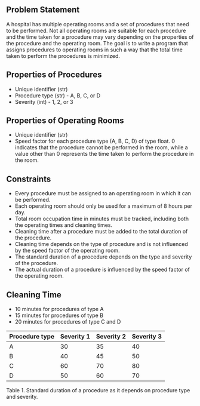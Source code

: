 

## Problem Statement

A hospital has multiple operating rooms and a set of procedures that need to be performed. Not all operating rooms are suitable for each procedure and the time taken for a procedure may vary depending on the properties of the procedure and the operating room. The goal is to write a program that assigns procedures to operating rooms in such a way that the total time taken to perform the procedures is minimized.

## Properties of Procedures
- Unique identifier (str)
- Procedure type (str) - A, B, C, or D
- Severity (int) - 1, 2, or 3

## Properties of Operating Rooms
- Unique identifier (str)
- Speed factor for each procedure type (A, B, C, D) of type float. 0 indicates that the procedure cannot be performed in the room, while a value other than 0 represents the time taken to perform the procedure in the room.

## Constraints
- Every procedure must be assigned to an operating room in which it can be performed.
- Each operating room should only be used for a maximum of 8 hours per day.
- Total room occupation time in minutes must be tracked, including both the operating times and cleaning times.
- Cleaning time after a procedure must be added to the total duration of the procedure.
- Cleaning time depends on the type of procedure and is not influenced by the speed factor of the operating room.
- The standard duration of a procedure depends on the type and severity of the procedure.
- The actual duration of a procedure is influenced by the speed factor of the operating room.

## Cleaning Time
- 10 minutes for procedures of type A
- 15 minutes for procedures of type B
- 20 minutes for procedures of type C and D

| Procedure type | Severity 1 | Severity 2 | Severity 3 |
| --- | --- | --- | --- |
| A | 30 | 35 | 40 |
| B | 40 | 45 | 50 |
| C | 60 | 70 | 80 |
| D | 50 | 60 | 70 |

Table 1. Standard duration of a procedure as it depends on procedure type and severity.
